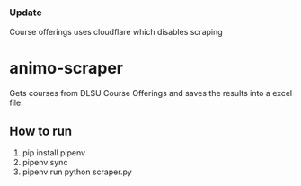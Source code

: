 ### Update 
Course offerings uses cloudflare which disables scraping

# animo-scraper
Gets courses from DLSU Course Offerings and saves the results into a excel file. 

## How to run 
1. pip install pipenv
2. pipenv sync 
3. pipenv run python scraper.py 